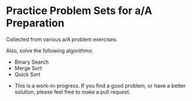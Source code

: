 # Practice Problem Sets for a/A Preparation

Collected from various a/A problem exercises.

Also, solve the following algorithms:
- Binary Search
- Merge Sort
- Quick Sort

* This is a work-in-progress. If you find a good problem, or have a better solution, please feel free to make a pull request. 
